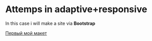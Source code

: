 # Attemps in adaptive+responsive

In this case i will make a site via <strong>Bootstrap</strong>

[Первый мой макет](https://daoolet.github.io/index.html)
